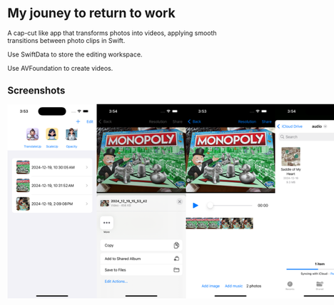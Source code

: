# My jouney to return to work

A cap-cut like app that transforms photos into videos, applying smooth transitions between photo clips in Swift.

Use SwiftData to store the editing workspace.

Use AVFoundation to create videos.

## Screenshots

<div style="display: flex; justify-content: space-around;">
  <img src="ScreenShots/homepage.png" alt="MainPage" width="200">
  <img src="ScreenShots/share.png" alt="ShareView" width="200">
  <img src="ScreenShots/editing.png" alt="EditingWorkSpace" width="200">
  <img src="ScreenShots/add_audio.png" alt="Add Audio" width="200">
</div>
